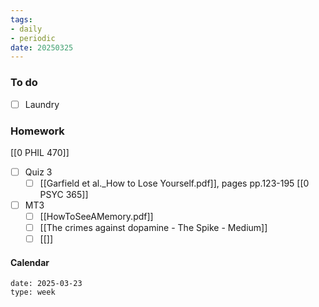 ```yaml
---
tags:
- daily
- periodic
date: 20250325
---
```


### To do
- [ ] Laundry

### Homework
[[0 PHIL 470]]
- [ ] Quiz 3
	- [ ] [[Garfield et al._How to Lose Yourself.pdf]], pages pp.123-195
[[0 PSYC 365]]
- [ ] MT3
	- [ ] [[HowToSeeAMemory.pdf]]
	- [ ] [[The crimes against dopamine - The Spike - Medium]]
	- [ ] [[]]

#### Calendar
```gEvent
date: 2025-03-23
type: week
```


